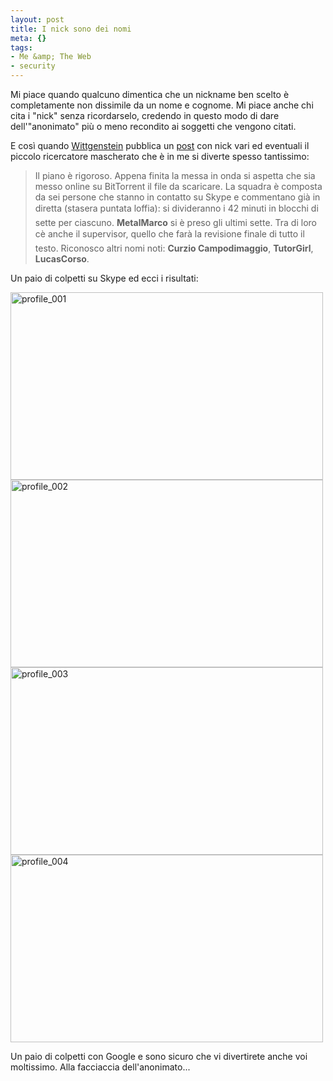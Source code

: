 ```yaml
--- 
layout: post
title: I nick sono dei nomi
meta: {}
tags: 
- Me &amp; The Web
- security
---
```

Mi piace quando qualcuno dimentica che un nickname ben scelto è completamente non dissimile da un nome e cognome. Mi piace anche chi cita i "nick" senza ricordarselo, credendo in questo modo di dare dell'"anonimato" più o meno recondito ai soggetti che vengono citati.  
  
E così quando [Wittgenstein][1] pubblica un [post][1] con nick vari ed eventuali il piccolo ricercatore mascherato che è in me si diverte spesso tantissimo:  
  
> Il piano è rigoroso. Appena finita la messa in onda si aspetta che sia messo online su BitTorrent il file da scaricare. La squadra è composta da sei persone che stanno in contatto su Skype e commentano già in diretta (stasera puntata loffia): si divideranno i 42 minuti in blocchi di sette per ciascuno. **MetalMarco** si è preso gli ultimi sette. Tra di loro cè anche il supervisor, quello che farà la revisione finale di tutto il testo. Riconosco altri nomi noti: **Curzio Campodimaggio**, **TutorGirl**, **LucasCorso**.  
  
Un paio di colpetti su Skype ed ecci i risultati:  
  
<img src="http://www.lastknight.com/download//2009/05/profile_001-500x300.jpg" alt="profile_001" title="profile_001" width="500" height="300" class="aligncenter size-medium wp-image-1487" />  
  
<img src="http://www.lastknight.com/download//2009/05/profile_002-500x300.jpg" alt="profile_002" title="profile_002" width="500" height="300" class="aligncenter size-medium wp-image-1488" />  
  
<img src="http://www.lastknight.com/download//2009/05/profile_003-500x300.jpg" alt="profile_003" title="profile_003" width="500" height="300" class="aligncenter size-medium wp-image-1489" />  
  
<img src="http://www.lastknight.com/download//2009/05/profile_004-500x300.jpg" alt="profile_004" title="profile_004" width="500" height="300" class="aligncenter size-medium wp-image-1490" />
  
Un paio di colpetti con Google e sono sicuro che vi divertirete anche voi moltissimo. Alla facciaccia dell'anonimato...  
  
[1]: http://www.wittgenstein.it/2009/05/19/una-notte-con-metalmarco/#more-15038 
